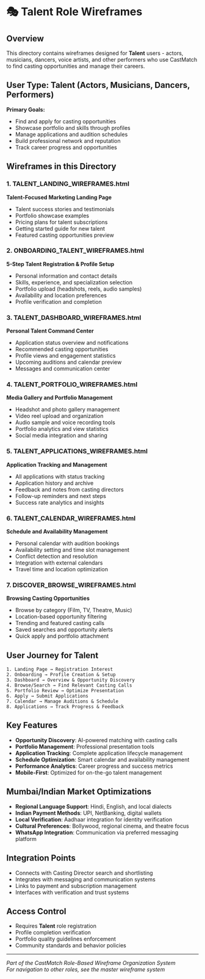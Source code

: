 # 🎭 Talent Role Wireframes

## Overview
This directory contains wireframes designed for **Talent** users - actors, musicians, dancers, voice artists, and other performers who use CastMatch to find casting opportunities and manage their careers.

## User Type: Talent (Actors, Musicians, Dancers, Performers)
**Primary Goals:**
- Find and apply for casting opportunities
- Showcase portfolio and skills through profiles
- Manage applications and audition schedules
- Build professional network and reputation
- Track career progress and opportunities

## Wireframes in this Directory

### 1. **TALENT_LANDING_WIREFRAMES.html**
**Talent-Focused Marketing Landing Page**
- Talent success stories and testimonials
- Portfolio showcase examples
- Pricing plans for talent subscriptions
- Getting started guide for new talent
- Featured casting opportunities preview

### 2. **ONBOARDING_TALENT_WIREFRAMES.html**
**5-Step Talent Registration & Profile Setup**
- Personal information and contact details
- Skills, experience, and specialization selection
- Portfolio upload (headshots, reels, audio samples)
- Availability and location preferences
- Profile verification and completion

### 3. **TALENT_DASHBOARD_WIREFRAMES.html**
**Personal Talent Command Center**
- Application status overview and notifications
- Recommended casting opportunities
- Profile views and engagement statistics
- Upcoming auditions and calendar preview
- Messages and communication center

### 4. **TALENT_PORTFOLIO_WIREFRAMES.html**
**Media Gallery and Portfolio Management**
- Headshot and photo gallery management
- Video reel upload and organization
- Audio sample and voice recording tools
- Portfolio analytics and view statistics
- Social media integration and sharing

### 5. **TALENT_APPLICATIONS_WIREFRAMES.html**
**Application Tracking and Management**
- All applications with status tracking
- Application history and archive
- Feedback and notes from casting directors
- Follow-up reminders and next steps
- Success rate analytics and insights

### 6. **TALENT_CALENDAR_WIREFRAMES.html**
**Schedule and Availability Management**
- Personal calendar with audition bookings
- Availability setting and time slot management
- Conflict detection and resolution
- Integration with external calendars
- Travel time and location optimization

### 7. **DISCOVER_BROWSE_WIREFRAMES.html**
**Browsing Casting Opportunities**
- Browse by category (Film, TV, Theatre, Music)
- Location-based opportunity filtering
- Trending and featured casting calls
- Saved searches and opportunity alerts
- Quick apply and portfolio attachment

## User Journey for Talent

```
1. Landing Page → Registration Interest
2. Onboarding → Profile Creation & Setup
3. Dashboard → Overview & Opportunity Discovery
4. Browse/Search → Find Relevant Casting Calls
5. Portfolio Review → Optimize Presentation
6. Apply → Submit Applications
7. Calendar → Manage Auditions & Schedule
8. Applications → Track Progress & Feedback
```

## Key Features
- **Opportunity Discovery**: AI-powered matching with casting calls
- **Portfolio Management**: Professional presentation tools
- **Application Tracking**: Complete application lifecycle management
- **Schedule Optimization**: Smart calendar and availability management
- **Performance Analytics**: Career progress and success metrics
- **Mobile-First**: Optimized for on-the-go talent management

## Mumbai/Indian Market Optimizations
- **Regional Language Support**: Hindi, English, and local dialects
- **Indian Payment Methods**: UPI, NetBanking, digital wallets
- **Local Verification**: Aadhaar integration for identity verification
- **Cultural Preferences**: Bollywood, regional cinema, and theatre focus
- **WhatsApp Integration**: Communication via preferred messaging platform

## Integration Points
- Connects with Casting Director search and shortlisting
- Integrates with messaging and communication systems
- Links to payment and subscription management
- Interfaces with verification and trust systems

## Access Control
- Requires **Talent** role registration
- Profile completion verification
- Portfolio quality guidelines enforcement
- Community standards and behavior policies

---

*Part of the CastMatch Role-Based Wireframe Organization System*  
*For navigation to other roles, see the master wireframe system*
